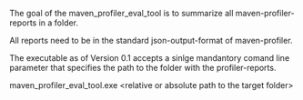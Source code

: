 The goal of the maven_profiler_eval_tool is to summarize all maven-profiler-reports in a folder.

All reports need to be in the standard json-output-format of maven-profiler.

The executable as of Version 0.1 accepts a sinlge mandantory comand line parameter that specifies the path to the folder with the profiler-reports.

maven_profiler_eval_tool.exe \<relative or absolute path to the target folder\>




